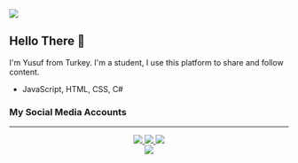 <img src="https://i.hizliresim.com/39n2d4v.jpg">

## Hello There :wave:

I'm Yusuf from Turkey. I'm a student, I use this platform to share and follow content.

* JavaScript, HTML, CSS, C#

### My Social Media Accounts

---
<div align="center"><a href="https://www.instagram.com/yusufbozd4g/">
<img src="https://img.shields.io/badge/Instagram-E4405F?style=for-the-badge&logo=instagram&logoColor=white">
<a>
<a href="https://www.twitter.com/yusufbozd4g/">
<img src="https://img.shields.io/badge/Twitter-1DA1F2?style=for-the-badge&logo=twitter&logoColor=white">
<a href="https://discord.gg/StZVyMs9uS">
<img src="https://img.shields.io/badge/Discord-7289DA?style=for-the-badge&logo=discord&logoColor=white">
<a>
<a></div>


<div align="center"><img  src="https://media2.giphy.com/media/OrFmkOFx7PVK/giphy.gif?cid=790b761136a5d6e0b8f8a4d5712cb965963c94dd17ea70d4&rid=giphy.gif&ct=g"></div>
